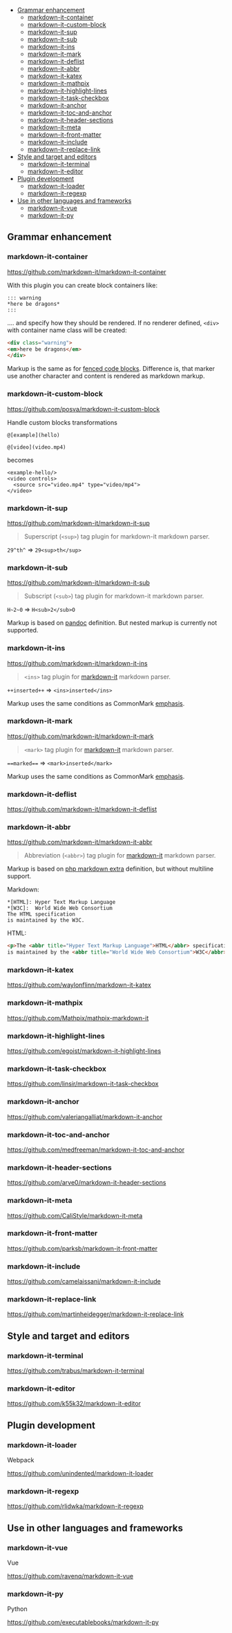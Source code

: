 <!-- TOC -->

- [Grammar enhancement](#grammar-enhancement)
  - [markdown-it-container](#markdown-it-container)
  - [markdown-it-custom-block](#markdown-it-custom-block)
  - [markdown-it-sup](#markdown-it-sup)
  - [markdown-it-sub](#markdown-it-sub)
  - [markdown-it-ins](#markdown-it-ins)
  - [markdown-it-mark](#markdown-it-mark)
  - [markdown-it-deflist](#markdown-it-deflist)
  - [markdown-it-abbr](#markdown-it-abbr)
  - [markdown-it-katex](#markdown-it-katex)
  - [markdown-it-mathpix](#markdown-it-mathpix)
  - [markdown-it-highlight-lines](#markdown-it-highlight-lines)
  - [markdown-it-task-checkbox](#markdown-it-task-checkbox)
  - [markdown-it-anchor](#markdown-it-anchor)
  - [markdown-it-toc-and-anchor](#markdown-it-toc-and-anchor)
  - [markdown-it-header-sections](#markdown-it-header-sections)
  - [markdown-it-meta](#markdown-it-meta)
  - [markdown-it-front-matter](#markdown-it-front-matter)
  - [markdown-it-include](#markdown-it-include)
  - [markdown-it-replace-link](#markdown-it-replace-link)
- [Style and target and editors](#style-and-target-and-editors)
  - [markdown-it-terminal](#markdown-it-terminal)
  - [markdown-it-editor](#markdown-it-editor)
- [Plugin development](#plugin-development)
  - [markdown-it-loader](#markdown-it-loader)
  - [markdown-it-regexp](#markdown-it-regexp)
- [Use in other languages and frameworks](#use-in-other-languages-and-frameworks)
  - [markdown-it-vue](#markdown-it-vue)
  - [markdown-it-py](#markdown-it-py)

<!-- /TOC -->


## Grammar enhancement

### markdown-it-container

https://github.com/markdown-it/markdown-it-container

With this plugin you can create block containers like:

```
::: warning
*here be dragons*
:::
```

.... and specify how they should be rendered. If no renderer defined, `<div>` with
container name class will be created:

```html
<div class="warning">
<em>here be dragons</em>
</div>
```

Markup is the same as for [fenced code blocks](http://spec.commonmark.org/0.18/#fenced-code-blocks).
Difference is, that marker use another character and content is rendered as markdown markup.

### markdown-it-custom-block

https://github.com/posva/markdown-it-custom-block


Handle custom blocks transformations

```
@[example](hello)

@[video](video.mp4)
```

becomes

```
<example-hello/>
<video controls>
  <source src="video.mp4" type="video/mp4">
</video>
```


### markdown-it-sup

https://github.com/markdown-it/markdown-it-sup

> Superscript (`<sup>`) tag plugin for markdown-it markdown parser.


`29^th^` => `29<sup>th</sup>`


### markdown-it-sub

https://github.com/markdown-it/markdown-it-sub

> Subscript (`<sub>`) tag plugin for markdown-it markdown parser.

`H~2~0` => `H<sub>2</sub>O`

Markup is based on [pandoc](http://johnmacfarlane.net/pandoc/README.html#superscripts-and-subscripts) definition. But nested markup is currently not supported.

### markdown-it-ins

https://github.com/markdown-it/markdown-it-ins


> `<ins>` tag plugin for [markdown-it](https://github.com/markdown-it/markdown-it) markdown parser.

`++inserted++` => `<ins>inserted</ins>`

Markup uses the same conditions as CommonMark [emphasis](http://spec.commonmark.org/0.15/#emphasis-and-strong-emphasis).

### markdown-it-mark

https://github.com/markdown-it/markdown-it-mark

> `<mark>` tag plugin for [markdown-it](https://github.com/markdown-it/markdown-it) markdown parser.

`==marked==` => `<mark>inserted</mark>`

Markup uses the same conditions as CommonMark [emphasis](http://spec.commonmark.org/0.15/#emphasis-and-strong-emphasis).


### markdown-it-deflist

https://github.com/markdown-it/markdown-it-deflist

### markdown-it-abbr

https://github.com/markdown-it/markdown-it-abbr

> Abbreviation (`<abbr>`) tag plugin for [markdown-it](https://github.com/markdown-it/markdown-it) markdown parser.

Markup is based on [php markdown extra](https://michelf.ca/projects/php-markdown/extra/#abbr) definition, but without multiline support.

Markdown:

```
*[HTML]: Hyper Text Markup Language
*[W3C]:  World Wide Web Consortium
The HTML specification
is maintained by the W3C.
```

HTML:

```html
<p>The <abbr title="Hyper Text Markup Language">HTML</abbr> specification
is maintained by the <abbr title="World Wide Web Consortium">W3C</abbr>.</p>
```

### markdown-it-katex

https://github.com/waylonflinn/markdown-it-katex

### markdown-it-mathpix

https://github.com/Mathpix/mathpix-markdown-it

### markdown-it-highlight-lines


https://github.com/egoist/markdown-it-highlight-lines


### markdown-it-task-checkbox

https://github.com/linsir/markdown-it-task-checkbox


### markdown-it-anchor

https://github.com/valeriangalliat/markdown-it-anchor

### markdown-it-toc-and-anchor

https://github.com/medfreeman/markdown-it-toc-and-anchor

### markdown-it-header-sections

https://github.com/arve0/markdown-it-header-sections

### markdown-it-meta

https://github.com/CaliStyle/markdown-it-meta

### markdown-it-front-matter

https://github.com/parksb/markdown-it-front-matter

### markdown-it-include

https://github.com/camelaissani/markdown-it-include

### markdown-it-replace-link

https://github.com/martinheidegger/markdown-it-replace-link

## Style and target and editors

### markdown-it-terminal

https://github.com/trabus/markdown-it-terminal

### markdown-it-editor

https://github.com/k55k32/markdown-it-editor


## Plugin development



### markdown-it-loader

Webpack

https://github.com/unindented/markdown-it-loader


### markdown-it-regexp
https://github.com/rlidwka/markdown-it-regexp


## Use in other languages and frameworks

### markdown-it-vue

Vue

https://github.com/ravenq/markdown-it-vue

### markdown-it-py

Python

https://github.com/executablebooks/markdown-it-py

